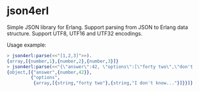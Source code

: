 json4erl
===========

Simple JSON library for Erlang. Support parsing from JSON to Erlang data structure. Support UTF8, UTF16 and UTF32 encodings.

Usage example:

```erlang
> json4erl:parse(<<"[1,2,3]">>).
{array,[{number,1},{number,2},{number,3}]}
> json4erl:parse(<<"{\"answer\":42, \"options\":[\"forty two\",\"don't know...\"]}">>).
{object,[{"answer",{number,42}},
         {"options",
          {array,[{string,"forty two"},{string,"I don't know..."}]}}]}
```

